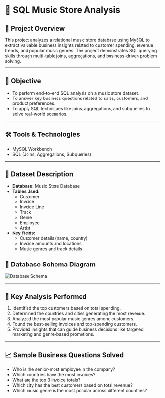 # 🎵 SQL Music Store Analysis

## 📂 Project Overview
This project analyzes a relational music store database using MySQL to extract valuable business insights related to customer spending, revenue trends, and popular music genres. The project demonstrates SQL querying skills through multi-table joins, aggregations, and business-driven problem solving.

---

## 🎯 Objective
- To perform end-to-end SQL analysis on a music store dataset.
- To answer key business questions related to sales, customers, and product preferences.
- To apply SQL techniques like joins, aggregations, and subqueries to solve real-world scenarios.

---

## 🛠️ Tools & Technologies
- MySQL Workbench
- SQL (Joins, Aggregations, Subqueries)

---

## 📁 Dataset Description
- **Database:** Music Store Database
- **Tables Used:**
  - Customer
  - Invoice
  - Invoice Line
  - Track
  - Genre
  - Employee
  - Artist
- **Key Fields:**
  - Customer details (name, country)
  - Invoice amounts and locations
  - Music genres and track details


## 📐 Database Schema Diagram
![Database Schema](https://github.com/MayankAgrawal099/Mayank_Resume_Projects/blob/main/SQL-Music_StoreAnalysis/Music-Store-Data/schema_diagram.png?raw=true)


---

## 📝 Key Analysis Performed
1. Identified the top customers based on total spending.
2. Determined the countries and cities generating the most revenue.
3. Analyzed the most popular music genres among customers.
4. Found the best-selling invoices and top-spending customers.
5. Provided insights that can guide business decisions like targeted marketing and genre-based promotions.

---

## 📈 Sample Business Questions Solved
- Who is the senior-most employee in the company?
- Which countries have the most invoices?
- What are the top 3 invoice totals?
- Which city has the best customers based on total revenue?
- Which music genre is the most popular across different countries?

